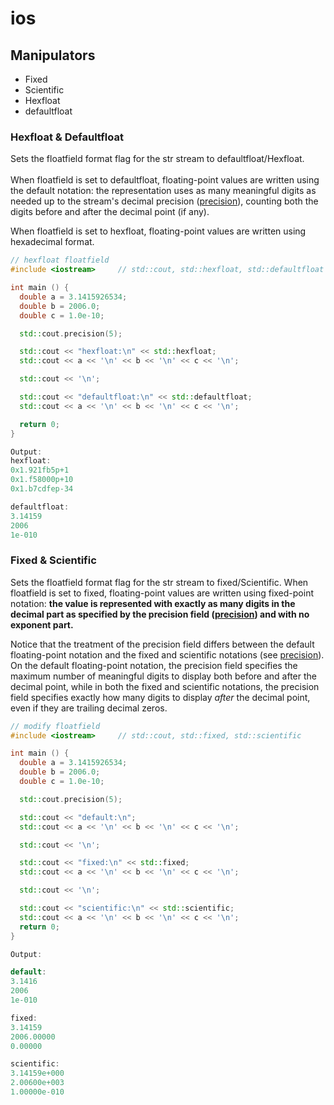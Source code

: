 # ios



## Manipulators

* Fixed
* Scientific
* Hexfloat
* defaultfloat

### Hexfloat & Defaultfloat

Sets the floatfield format flag for the str stream to defaultfloat/Hexfloat.\
\
&#x20;When floatfield is set to defaultfloat, floating-point values are written using the default notation: the representation uses as many meaningful digits as needed up to the stream's decimal precision ([precision](http://www.cplusplus.com/ios\_base::precision)), counting both the digits before and after the decimal point (if any).

When floatfield is set to hexfloat, floating-point values are written using hexadecimal format.

```cpp
// hexfloat floatfield
#include <iostream>     // std::cout, std::hexfloat, std::defaultfloat

int main () {
  double a = 3.1415926534;
  double b = 2006.0;
  double c = 1.0e-10;

  std::cout.precision(5);

  std::cout << "hexfloat:\n" << std::hexfloat;
  std::cout << a << '\n' << b << '\n' << c << '\n';

  std::cout << '\n';

  std::cout << "defaultfloat:\n" << std::defaultfloat;
  std::cout << a << '\n' << b << '\n' << c << '\n';

  return 0;
}

Output:
hexfloat:
0x1.921fb5p+1
0x1.f58000p+10
0x1.b7cdfep-34

defaultfloat:
3.14159
2006
1e-010
```

### Fixed & Scientific

Sets the floatfield format flag for the str stream to fixed/Scientific. When floatfield is set to fixed, floating-point values are written using fixed-point notation: **the value is represented with exactly as many digits in the decimal part as specified by the precision field (**[**precision**](http://www.cplusplus.com/ios\_base::precision)**) and with no exponent part.**

Notice that the treatment of the precision field differs between the default floating-point notation and the fixed and scientific notations (see [precision](http://www.cplusplus.com/ios\_base::precision)). On the default floating-point notation, the precision field specifies the maximum number of meaningful digits to display both before and after the decimal point, while in both the fixed and scientific notations, the precision field specifies exactly how many digits to display _after_ the decimal point, even if they are trailing decimal zeros.

```cpp
// modify floatfield
#include <iostream>     // std::cout, std::fixed, std::scientific

int main () {
  double a = 3.1415926534;
  double b = 2006.0;
  double c = 1.0e-10;

  std::cout.precision(5);

  std::cout << "default:\n";
  std::cout << a << '\n' << b << '\n' << c << '\n';

  std::cout << '\n';

  std::cout << "fixed:\n" << std::fixed;
  std::cout << a << '\n' << b << '\n' << c << '\n';

  std::cout << '\n';

  std::cout << "scientific:\n" << std::scientific;
  std::cout << a << '\n' << b << '\n' << c << '\n';
  return 0;
}

Output:

default:
3.1416
2006
1e-010

fixed:
3.14159
2006.00000
0.00000

scientific:
3.14159e+000
2.00600e+003
1.00000e-010
```

